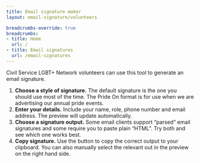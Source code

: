 ```yaml
---
title: Email signature maker
layout: email-signature/volunteers

breadcrumbs-override: true
breadcrumbs:
- title: Home
  url: /
- title: Email signatures
  url: /email-signatures
---
```


Civil Service LGBT+ Network volunteers can use this tool to generate an email signature.

1. **Choose a style of signature.** The default signature is the one you should use most of the time. The Pride On format is for use when we are advertising our annual pride events.
2. **Enter your details.** Include your name, role, phone number and email address. The preview will update automatically.
3. **Choose a signature output.** Some email clients support “parsed” email signatures and some require you to paste plain “HTML”. Try both and see which one works best.
4. **Copy signature.** Use the button to copy the correct output to your clipboard. You can also manually select the relevant out in the preview on the right hand side.
